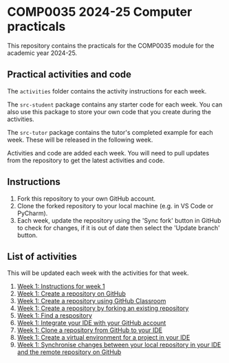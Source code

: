 # COMP0035 2024-25 Computer practicals

This repository contains the practicals for the COMP0035 module for the academic year 2024-25.

## Practical activities and code

The `activities` folder contains the activity instructions for each week.

The `src-student` package contains any starter code for each week. You can also use this package to store your own code
that you create during the activities.

The `src-tutor` package contains the tutor's completed example for each week. These will be released in the following
week.

Activities and code are added each week. You will need to pull updates from the repository to get the latest
activities and code.

## Instructions

1. Fork this repository to your own GitHub account.
2. Clone the forked repository to your local machine (e.g. in VS Code or PyCharm).
3. Each week, update the repository using the 'Sync fork' button in GitHub to check for changes, if it is out of date
   then select the 'Update branch' button.

## List of activities

This will be updated each week with the activities for that week.

1. [Week 1: Instructions for week 1](activities/week1/1-0-instructions.md)
2. [Week 1: Create a repository on GitHub](activities/week1/1-1-create-repository-github.md)
3. [Week 1: Create a repository using GitHub Classroom](activities/week1/1-2-create-repository-github-classroom.md)
4. [Week 1: Create a repository by forking an existing repository](activities/week1/1-3-create-repository-fork.md)
5. [Week 1: Find a respository](activities/week1/1-4-find-repository.md)
6. [Week 1: Integrate your IDE with your GitHub account](activities/week1/1-5-integrate-IDE-github.md)
7. [Week 1: Clone a repository from GitHub to your IDE](activities/week1/1-6-clone-repository.md)
8. [Week 1: Create a virtual environment for a project in your IDE](activities/week1/1-7-create-virtual-environment.md)
9. [Week 1: Synchronise changes between your local repository in your IDE and the remote repository on GitHub](activities/week1/1-8-synch-changes.md)